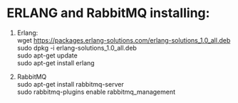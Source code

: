 # ERLANG and RabbitMQ installing:

1. Erlang:<br>
wget https://packages.erlang-solutions.com/erlang-solutions_1.0_all.deb<br>
sudo dpkg -i erlang-solutions_1.0_all.deb<br>
sudo apt-get update<br>
sudo apt-get install erlang<br>

2. RabbitMQ<br>
sudo apt-get install rabbitmq-server<br>
sudo rabbitmq-plugins enable rabbitmq_management<br>
